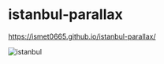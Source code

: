 # istanbul-parallax
https://ismet0665.github.io/istanbul-parallax/


![istanbul](https://user-images.githubusercontent.com/118618011/209478697-e1e26096-6567-4d11-96db-bf0c7beada8f.gif)
